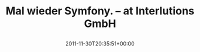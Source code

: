 ---
retweeted: false
source: <a href="http://gowalla.com/" rel="nofollow">Gowalla</a>
entities:
  hashtags: []
  symbols: []
  user_mentions: []
  urls:
  - url: http://t.co/dU3bW91h
    expanded_url: http://gowalla.com/stories/5gzQx
    display_url: gowalla.com/stories/5gzQx
    indices:
    - '43'
    - '63'
display_text_range:
- '0'
- '63'
favorite_count: '0'
id_str: '141978769916305409'
truncated: false
retweet_count: '0'
id: '141978769916305409'
possibly_sensitive: false
created_at: Wed Nov 30 20:35:51 +0000 2011
favorited: false
full_text: Mal wieder Symfony. – at Interlutions GmbH
lang: de
quote_url: http://gowalla.com/stories/5gzQx
tags:
- pesos/twitter
date: '2011-11-30T20:35:51+00:00'
src: https://twitter.com/bascht/status/141978769916305409
original_url: https://twitter.com/bascht/status/141978769916305409
type: twitter_tweet
text: Mal wieder Symfony. – at Interlutions GmbH
title: 'Mal wieder Symfony. – at Interlutions GmbH

  '

---
